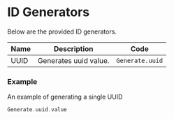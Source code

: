 # ID Generators

Below are the provided ID generators.

| Name   | Description               | Code              |
| ------ | ------------------------- | ----------------- |
| UUID   | Generates uuid value.     | `Generate.uuid`   |

### Example
An example of generating a single UUID
```scala
Generate.uuid.value
```
